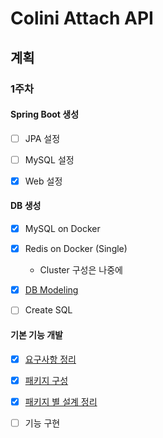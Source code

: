# Colini Attach API



## 계획

### 1주차

#### Spring Boot 생성

* [ ] JPA 설정

* [ ] MySQL 설정

* [x] Web 설정



#### DB 생성

* [x] MySQL on Docker

* [x] Redis on Docker (Single)

  * Cluster 구성은 나중에

* [x] [DB Modeling](https://github.com/team-friday/friday_colini_attach_api/wiki/DB-%EB%AA%A8%EB%8D%B8%EB%A7%81)

* [ ] Create SQL

  

#### 기본 기능 개발

* [x] [요구사항 정리](https://github.com/team-friday/friday_colini_attach_api/wiki/%EC%9A%94%EA%B5%AC%EC%82%AC%ED%95%AD-%EC%A0%95%EB%A6%AC)

* [x] [패키지 구성](https://github.com/team-friday/friday_colini_attach_api/wiki/%ED%8C%A8%ED%82%A4%EC%A7%80-%EA%B5%AC%EC%84%B1)

* [x] [패키지 별 설계 정리](https://github.com/team-friday/friday_colini_attach_api/wiki/%ED%8C%A8%ED%82%A4%EC%A7%80-%EA%B5%AC%EC%84%B1)

* [ ] 기능 구현



